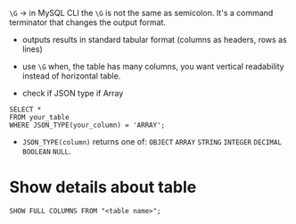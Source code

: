 `\G` -> in MySQL CLI the `\G` is not the same as semicolon. It's a command terminator that changes the output format.
- outputs results in standard tabular format (columns as headers, rows as lines)
- use `\G` when, the table has many columns, you want vertical readability instead of horizontal table.

- check if JSON type if Array
```mysql
SELECT *
FROM your_table
WHERE JSON_TYPE(your_column) = 'ARRAY';
```
- `JSON_TYPE(column)` returns one of: `OBJECT` `ARRAY` `STRING` `INTEGER` `DECIMAL` `BOOLEAN` `NULL`.

# Show details about table
```mysql
SHOW FULL COLUMNS FROM "<table name>";
```